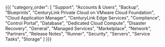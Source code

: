 {{{
  "category_order": [
    "Support",
    "Accounts & Users",
    "Backup",
    "Blueprints",
    "CenturyLink Private Cloud on VMware Cloud Foundation",
    "Cloud Application Manager",
    "CenturyLink Edge Services",
    "Compliance",
    "Control Portal",
    "Database",
    "Dedicated Cloud Compute",
    "Disaster Recovery",
    "General",
    "Managed Services",
    "Marketplace",
    "Network",
    "Partners",
    "Release Notes",
    "Runner",
    "Security",
    "Servers",
    "Service Tasks",
    "Storage"
  ]
}}}
